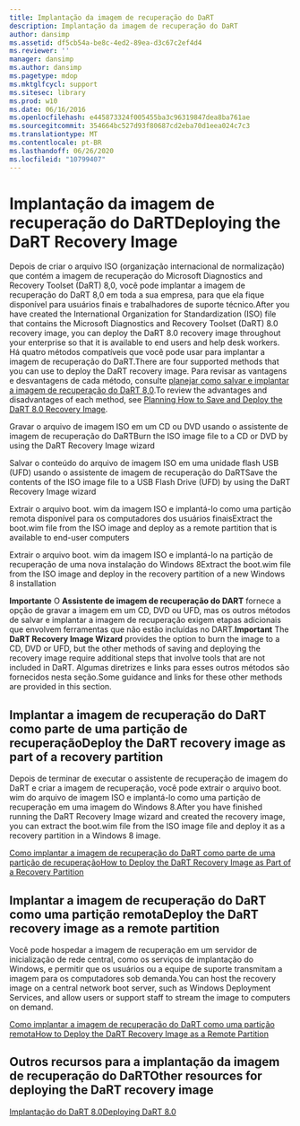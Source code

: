 ```yaml
---
title: Implantação da imagem de recuperação do DaRT
description: Implantação da imagem de recuperação do DaRT
author: dansimp
ms.assetid: df5cb54a-be8c-4ed2-89ea-d3c67c2ef4d4
ms.reviewer: ''
manager: dansimp
ms.author: dansimp
ms.pagetype: mdop
ms.mktglfcycl: support
ms.sitesec: library
ms.prod: w10
ms.date: 06/16/2016
ms.openlocfilehash: e445873324f005455ba3c96319847dea8ba761ae
ms.sourcegitcommit: 354664bc527d93f80687cd2eba70d1eea024c7c3
ms.translationtype: MT
ms.contentlocale: pt-BR
ms.lasthandoff: 06/26/2020
ms.locfileid: "10799407"
---
```

# <span data-ttu-id="b9e6c-103">Implantação da imagem de recuperação do DaRT</span><span class="sxs-lookup"><span data-stu-id="b9e6c-103">Deploying the DaRT Recovery Image</span></span>


<span data-ttu-id="b9e6c-104">Depois de criar o arquivo ISO (organização internacional de normalização) que contém a imagem de recuperação do Microsoft Diagnostics and Recovery Toolset (DaRT) 8,0, você pode implantar a imagem de recuperação do DaRT 8,0 em toda a sua empresa, para que ela fique disponível para usuários finais e trabalhadores de suporte técnico.</span><span class="sxs-lookup"><span data-stu-id="b9e6c-104">After you have created the International Organization for Standardization (ISO) file that contains the Microsoft Diagnostics and Recovery Toolset (DaRT) 8.0 recovery image, you can deploy the DaRT 8.0 recovery image throughout your enterprise so that it is available to end users and help desk workers.</span></span> <span data-ttu-id="b9e6c-105">Há quatro métodos compatíveis que você pode usar para implantar a imagem de recuperação do DaRT.</span><span class="sxs-lookup"><span data-stu-id="b9e6c-105">There are four supported methods that you can use to deploy the DaRT recovery image.</span></span> <span data-ttu-id="b9e6c-106">Para revisar as vantagens e desvantagens de cada método, consulte [planejar como salvar e implantar a imagem de recuperação do DaRT 8,0](planning-how-to-save-and-deploy-the-dart-80-recovery-image-dart-8.md).</span><span class="sxs-lookup"><span data-stu-id="b9e6c-106">To review the advantages and disadvantages of each method, see [Planning How to Save and Deploy the DaRT 8.0 Recovery Image](planning-how-to-save-and-deploy-the-dart-80-recovery-image-dart-8.md).</span></span>

<span data-ttu-id="b9e6c-107">Gravar o arquivo de imagem ISO em um CD ou DVD usando o assistente de imagem de recuperação do DaRT</span><span class="sxs-lookup"><span data-stu-id="b9e6c-107">Burn the ISO image file to a CD or DVD by using the DaRT Recovery Image wizard</span></span>

<span data-ttu-id="b9e6c-108">Salvar o conteúdo do arquivo de imagem ISO em uma unidade flash USB (UFD) usando o assistente de imagem de recuperação do DaRT</span><span class="sxs-lookup"><span data-stu-id="b9e6c-108">Save the contents of the ISO image file to a USB Flash Drive (UFD) by using the DaRT Recovery Image wizard</span></span>

<span data-ttu-id="b9e6c-109">Extrair o arquivo boot. wim da imagem ISO e implantá-lo como uma partição remota disponível para os computadores dos usuários finais</span><span class="sxs-lookup"><span data-stu-id="b9e6c-109">Extract the boot.wim file from the ISO image and deploy as a remote partition that is available to end-user computers</span></span>

<span data-ttu-id="b9e6c-110">Extrair o arquivo boot. wim da imagem ISO e implantá-lo na partição de recuperação de uma nova instalação do Windows 8</span><span class="sxs-lookup"><span data-stu-id="b9e6c-110">Extract the boot.wim file from the ISO image and deploy in the recovery partition of a new Windows 8 installation</span></span>

<span data-ttu-id="b9e6c-111">**Importante**  O **Assistente de imagem de recuperação do DART** fornece a opção de gravar a imagem em um CD, DVD ou UFD, mas os outros métodos de salvar e implantar a imagem de recuperação exigem etapas adicionais que envolvem ferramentas que não estão incluídas no DART.</span><span class="sxs-lookup"><span data-stu-id="b9e6c-111">**Important** The **DaRT Recovery Image Wizard** provides the option to burn the image to a CD, DVD or UFD, but the other methods of saving and deploying the recovery image require additional steps that involve tools that are not included in DaRT.</span></span> <span data-ttu-id="b9e6c-112">Algumas diretrizes e links para esses outros métodos são fornecidos nesta seção.</span><span class="sxs-lookup"><span data-stu-id="b9e6c-112">Some guidance and links for these other methods are provided in this section.</span></span>

 

## <span data-ttu-id="b9e6c-113">Implantar a imagem de recuperação do DaRT como parte de uma partição de recuperação</span><span class="sxs-lookup"><span data-stu-id="b9e6c-113">Deploy the DaRT recovery image as part of a recovery partition</span></span>


<span data-ttu-id="b9e6c-114">Depois de terminar de executar o assistente de recuperação de imagem do DaRT e criar a imagem de recuperação, você pode extrair o arquivo boot. wim do arquivo de imagem ISO e implantá-lo como uma partição de recuperação em uma imagem do Windows 8.</span><span class="sxs-lookup"><span data-stu-id="b9e6c-114">After you have finished running the DaRT Recovery Image wizard and created the recovery image, you can extract the boot.wim file from the ISO image file and deploy it as a recovery partition in a Windows 8 image.</span></span>

[<span data-ttu-id="b9e6c-115">Como implantar a imagem de recuperação do DaRT como parte de uma partição de recuperação</span><span class="sxs-lookup"><span data-stu-id="b9e6c-115">How to Deploy the DaRT Recovery Image as Part of a Recovery Partition</span></span>](how-to-deploy-the-dart-recovery-image-as-part-of-a-recovery-partition-dart-8.md)

## <span data-ttu-id="b9e6c-116">Implantar a imagem de recuperação do DaRT como uma partição remota</span><span class="sxs-lookup"><span data-stu-id="b9e6c-116">Deploy the DaRT recovery image as a remote partition</span></span>


<span data-ttu-id="b9e6c-117">Você pode hospedar a imagem de recuperação em um servidor de inicialização de rede central, como os serviços de implantação do Windows, e permitir que os usuários ou a equipe de suporte transmitam a imagem para os computadores sob demanda.</span><span class="sxs-lookup"><span data-stu-id="b9e6c-117">You can host the recovery image on a central network boot server, such as Windows Deployment Services, and allow users or support staff to stream the image to computers on demand.</span></span>

[<span data-ttu-id="b9e6c-118">Como implantar a imagem de recuperação do DaRT como uma partição remota</span><span class="sxs-lookup"><span data-stu-id="b9e6c-118">How to Deploy the DaRT Recovery Image as a Remote Partition</span></span>](how-to-deploy-the-dart-recovery-image-as-a-remote-partition-dart-8.md)

## <span data-ttu-id="b9e6c-119">Outros recursos para a implantação da imagem de recuperação do DaRT</span><span class="sxs-lookup"><span data-stu-id="b9e6c-119">Other resources for deploying the DaRT recovery image</span></span>


[<span data-ttu-id="b9e6c-120">Implantação do DaRT 8.0</span><span class="sxs-lookup"><span data-stu-id="b9e6c-120">Deploying DaRT 8.0</span></span>](deploying-dart-80-dart-8.md)

 

 





